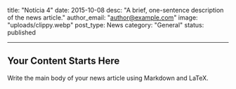 title: "Notícia 4"
date: 2015-10-08
desc: "A brief, one-sentence description of the news article."
author_email: "author@example.com"
image: "uploads/clippy.webp"
post_type: News
category: "General" 
status: published

---

## Your Content Starts Here

Write the main body of your news article using Markdown and LaTeX.